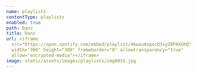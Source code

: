```yaml
---
name: playlists
contentType: playlists
enabled: true
path: Danz
title: Danz
url: <iframe
  src="https://open.spotify.com/embed/playlist/4bwxuAvpocQ3xyZ8PAXOhQ"
  width="300" height="380" frameborder="0" allowtransparency="true"
  allow="encrypted-media"></iframe>
image: static/assets/images/playlists/img0015.jpg
---
```

